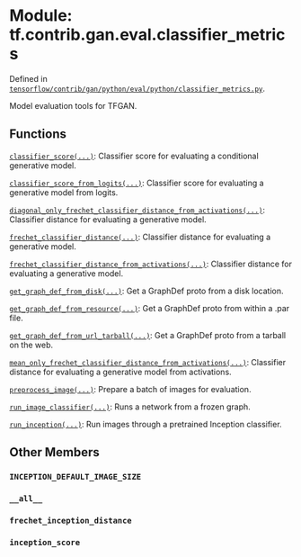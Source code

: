 <div itemscope itemtype="http://developers.google.com/ReferenceObject">
<meta itemprop="name" content="tf.contrib.gan.eval.classifier_metrics" />
<meta itemprop="path" content="Stable" />
<meta itemprop="property" content="INCEPTION_DEFAULT_IMAGE_SIZE"/>
<meta itemprop="property" content="__all__"/>
<meta itemprop="property" content="frechet_inception_distance"/>
<meta itemprop="property" content="inception_score"/>
</div>

# Module: tf.contrib.gan.eval.classifier_metrics



Defined in [`tensorflow/contrib/gan/python/eval/python/classifier_metrics.py`](/code/stable/tensorflow/contrib/gan/python/eval/python/classifier_metrics.py).

Model evaluation tools for TFGAN.

## Functions

[`classifier_score(...)`](../../../../tf/contrib/gan/eval/classifier_score.md): Classifier score for evaluating a conditional generative model.

[`classifier_score_from_logits(...)`](../../../../tf/contrib/gan/eval/classifier_score_from_logits.md): Classifier score for evaluating a generative model from logits.

[`diagonal_only_frechet_classifier_distance_from_activations(...)`](../../../../tf/contrib/gan/eval/diagonal_only_frechet_classifier_distance_from_activations.md): Classifier distance for evaluating a generative model.

[`frechet_classifier_distance(...)`](../../../../tf/contrib/gan/eval/frechet_classifier_distance.md): Classifier distance for evaluating a generative model.

[`frechet_classifier_distance_from_activations(...)`](../../../../tf/contrib/gan/eval/frechet_classifier_distance_from_activations.md): Classifier distance for evaluating a generative model.

[`get_graph_def_from_disk(...)`](../../../../tf/contrib/gan/eval/get_graph_def_from_disk.md): Get a GraphDef proto from a disk location.

[`get_graph_def_from_resource(...)`](../../../../tf/contrib/gan/eval/get_graph_def_from_resource.md): Get a GraphDef proto from within a .par file.

[`get_graph_def_from_url_tarball(...)`](../../../../tf/contrib/gan/eval/get_graph_def_from_url_tarball.md): Get a GraphDef proto from a tarball on the web.

[`mean_only_frechet_classifier_distance_from_activations(...)`](../../../../tf/contrib/gan/eval/mean_only_frechet_classifier_distance_from_activations.md): Classifier distance for evaluating a generative model from activations.

[`preprocess_image(...)`](../../../../tf/contrib/gan/eval/preprocess_image.md): Prepare a batch of images for evaluation.

[`run_image_classifier(...)`](../../../../tf/contrib/gan/eval/run_image_classifier.md): Runs a network from a frozen graph.

[`run_inception(...)`](../../../../tf/contrib/gan/eval/run_inception.md): Run images through a pretrained Inception classifier.

## Other Members

<h3 id="INCEPTION_DEFAULT_IMAGE_SIZE"><code>INCEPTION_DEFAULT_IMAGE_SIZE</code></h3>

<h3 id="__all__"><code>__all__</code></h3>

<h3 id="frechet_inception_distance"><code>frechet_inception_distance</code></h3>

<h3 id="inception_score"><code>inception_score</code></h3>


